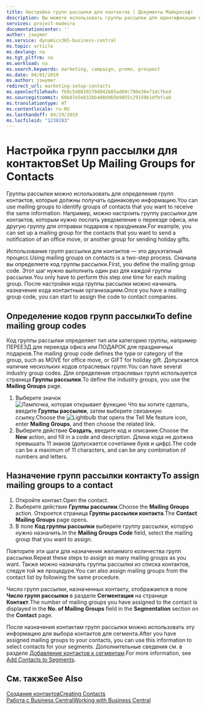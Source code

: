 ```yaml
---
title: Настройка групп рассылки для контактов | Документы Майкрософт
description: Вы можете использовать группы рассылки для идентификации групп контактов, которые должны получать одни и те же сведения, например в рамках маркетинговой кампании.
services: project-madeira
documentationcenter: ''
author: jswymer
ms.service: dynamics365-business-central
ms.topic: article
ms.devlang: na
ms.tgt_pltfrm: na
ms.workload: na
ms.search.keywords: marketing, campaign, promo, prospect
ms.date: 04/01/2019
ms.author: jswymer
redirect_url: marketing-setup-contacts
ms.openlocfilehash: fb9c540819279d042685ad69c790e36e71dcfbed
ms.sourcegitcommit: 60b87e5eb32bb408dd65b9855c29159b1dfbfca8
ms.translationtype: HT
ms.contentlocale: ru-RU
ms.lasthandoff: 04/29/2019
ms.locfileid: "1238283"
---
```

# <a name="set-up-mailing-groups-for-contacts"></a><span data-ttu-id="e5c4c-103">Настройка групп рассылки для контактов</span><span class="sxs-lookup"><span data-stu-id="e5c4c-103">Set Up Mailing Groups for Contacts</span></span>
<span data-ttu-id="e5c4c-104">Группы рассылки можно использовать для определения групп контактов, которые должны получать одинаковую информацию.</span><span class="sxs-lookup"><span data-stu-id="e5c4c-104">You can use mailing groups to identify groups of contacts that you want to receive the same information.</span></span> <span data-ttu-id="e5c4c-105">Например, можно настроить группу рассылки для контактов, которым нужно послать уведомление о переезде офиса, или другую группу для отправки подарков к праздникам.</span><span class="sxs-lookup"><span data-stu-id="e5c4c-105">For example, you can set up a mailing group for the contacts that you want to send a notification of an office move, or another group for sending holiday gifts.</span></span>

<span data-ttu-id="e5c4c-106">Использование групп рассылки для контактов — это двухэтапный процесс.</span><span class="sxs-lookup"><span data-stu-id="e5c4c-106">Using mailing groups on contacts is a two-step process.</span></span> <span data-ttu-id="e5c4c-107">Сначала вы определяете код группы рассылки.</span><span class="sxs-lookup"><span data-stu-id="e5c4c-107">First, you define the mailing group code.</span></span> <span data-ttu-id="e5c4c-108">Этот шаг нужно выполнить один раз для каждой группы рассылки.</span><span class="sxs-lookup"><span data-stu-id="e5c4c-108">You only have to perform this step one time for each mailing group.</span></span> <span data-ttu-id="e5c4c-109">После настройки кода группы рассылки можно начинать назначение кода контактным организациям.</span><span class="sxs-lookup"><span data-stu-id="e5c4c-109">Once you have a mailing group code, you can start to assign the code to contact companies.</span></span>

## <a name="to-define-mailing-group-codes"></a><span data-ttu-id="e5c4c-110">Определение кодов групп рассылки</span><span class="sxs-lookup"><span data-stu-id="e5c4c-110">To define mailing group codes</span></span>
<span data-ttu-id="e5c4c-111">Код группы рассылки определяет тип или категорию группы, например ПЕРЕЕЗД для переезда офиса или ПОДАРОК для праздничных подарков.</span><span class="sxs-lookup"><span data-stu-id="e5c4c-111">The mailing group code defines the type or category of the group, such as MOVE for office move, or GIFT for holiday gift.</span></span> <span data-ttu-id="e5c4c-112">Допускается наличие нескольких кодов отраслевых групп.</span><span class="sxs-lookup"><span data-stu-id="e5c4c-112">You can have several industry group codes.</span></span> <span data-ttu-id="e5c4c-113">Для определения отраслевых групп используется страница **Группы рассылки**.</span><span class="sxs-lookup"><span data-stu-id="e5c4c-113">To define the industry groups, you use the **Mailing Groups** page.</span></span>

1. <span data-ttu-id="e5c4c-114">Выберите значок ![Лампочка, которая открывает функцию Что вы хотите сделать](media/ui-search/search_small.png "Что вы хотите сделать"), введите **Группы рассылки**, затем выберите связанную ссылку.</span><span class="sxs-lookup"><span data-stu-id="e5c4c-114">Choose the ![Lightbulb that opens the Tell Me feature](media/ui-search/search_small.png "Tell me what you want to do") icon, enter **Mailing Groups**, and then choose the related link.</span></span>
2. <span data-ttu-id="e5c4c-115">Выберите действие **Создать**, введите код и описание.</span><span class="sxs-lookup"><span data-stu-id="e5c4c-115">Choose the **New** action, and fill in a code and description.</span></span> <span data-ttu-id="e5c4c-116">Длина кода не должна превышать 11 знаков (допускается сочетание букв и цифр).</span><span class="sxs-lookup"><span data-stu-id="e5c4c-116">The code can be a maximum of 11 characters, and can be any combination of numbers and letters.</span></span>

## <a name="AssignMailGroupContact"></a> <span data-ttu-id="e5c4c-117">Назначение групп рассылки контакту</span><span class="sxs-lookup"><span data-stu-id="e5c4c-117">To assign mailing groups to a contact</span></span>
1. <span data-ttu-id="e5c4c-118">Откройте контакт.</span><span class="sxs-lookup"><span data-stu-id="e5c4c-118">Open the contact.</span></span>
2. <span data-ttu-id="e5c4c-119">Выберите действие **Группы рассылки**.</span><span class="sxs-lookup"><span data-stu-id="e5c4c-119">Choose the **Mailing Groups** action.</span></span> <span data-ttu-id="e5c4c-120">Откроется страница **Группы рассылки контакта**.</span><span class="sxs-lookup"><span data-stu-id="e5c4c-120">The **Contact Mailing Groups** page opens.</span></span>
3. <span data-ttu-id="e5c4c-121">В поле **Код группы рассылки** выберите группу рассылки, которую нужно назначить.</span><span class="sxs-lookup"><span data-stu-id="e5c4c-121">In the **Mailing Groups Code** field, select the mailing group that you want to assign.</span></span>

<span data-ttu-id="e5c4c-122">Повторите эти шаги для назначения желаемого количества групп рассылки.</span><span class="sxs-lookup"><span data-stu-id="e5c4c-122">Repeat these steps to assign as many mailing groups as you want.</span></span> <span data-ttu-id="e5c4c-123">Также можно назначать группы рассылки из списка контактов, следуя той же процедуре.</span><span class="sxs-lookup"><span data-stu-id="e5c4c-123">You can also assign mailing groups from the contact list by following the same procedure.</span></span>

<span data-ttu-id="e5c4c-124">Число групп рассылки, назначенных контакту, отображается в поле **Число групп рассылки** в разделе **Сегментация** на странице **Контакт**.</span><span class="sxs-lookup"><span data-stu-id="e5c4c-124">The number of mailing groups you have assigned to the contact is displayed in the **No. of Mailing Groups** field in the **Segmentation** section on the **Contact** page.</span></span>

<span data-ttu-id="e5c4c-125">После назначения контактам групп рассылки можно использовать эту информацию для выбора контактов для сегмента.</span><span class="sxs-lookup"><span data-stu-id="e5c4c-125">After you have assigned mailing groups to your contacts, you can use this information to select contacts for your segments.</span></span> <span data-ttu-id="e5c4c-126">Дополнительные сведения см. в разделе [Добавление контактов к сегментам](marketing-add-contact-segment.md).</span><span class="sxs-lookup"><span data-stu-id="e5c4c-126">For more information, see [Add Contacts to Segments](marketing-add-contact-segment.md).</span></span>

## <a name="see-also"></a><span data-ttu-id="e5c4c-127">См. также</span><span class="sxs-lookup"><span data-stu-id="e5c4c-127">See Also</span></span>
[<span data-ttu-id="e5c4c-128">Создание контактов</span><span class="sxs-lookup"><span data-stu-id="e5c4c-128">Creating Contacts</span></span>](marketing-create-contact-companies.md)  
[<span data-ttu-id="e5c4c-129">Работа с Business Central</span><span class="sxs-lookup"><span data-stu-id="e5c4c-129">Working with Business Central</span></span>](ui-work-product.md)
